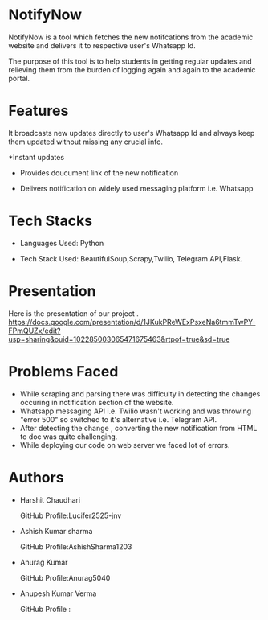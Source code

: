 # NotifyNow
NotifyNow is a tool which fetches the new notifcations from the academic website and delivers it to respective user's Whatsapp Id.

The purpose of this tool is to help students in getting regular updates and relieving them from the burden of logging again and again to the academic portal.

# Features
It broadcasts new updates directly to user's Whatsapp Id and always keep them updated without missing any crucial info.

*Instant updates

* Provides doucument link of the new notification

* Delivers notification on widely used messaging platform i.e. Whatsapp

# Tech Stacks
* Languages Used: Python 

* Tech Stack Used: BeautifulSoup,Scrapy,Twilio, Telegram API,Flask.

# Presentation
  Here is the presentation of our project .                 
  https://docs.google.com/presentation/d/1JKukPReWExPsxeNa6tmmTwPY-FPmQUZx/edit?usp=sharing&ouid=102285003065471675463&rtpof=true&sd=true

# Problems Faced

* While scraping and parsing there was difficulty  in detecting the changes occuring in notification section of the website.
* Whatsapp messaging API i.e. Twilio wasn't working and was throwing "error 500" so switched to it's alternative i.e. Telegram API.
* After detecting the change , converting the new notification from HTML to doc was quite challenging.
* While deploying our code on web server we faced lot of errors.

# Authors

* Harshit Chaudhari

   GitHub Profile:Lucifer2525-jnv

* Ashish Kumar sharma

   GitHub Profile:AshishSharma1203

* Anurag Kumar

   GitHub Profile:Anurag5040

* Anupesh Kumar Verma 

   GitHub Profile :
